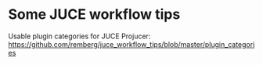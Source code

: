 # Some JUCE workflow tips

Usable plugin categories for JUCE Projucer:
https://github.com/remberg/juce_workflow_tips/blob/master/plugin_categories
